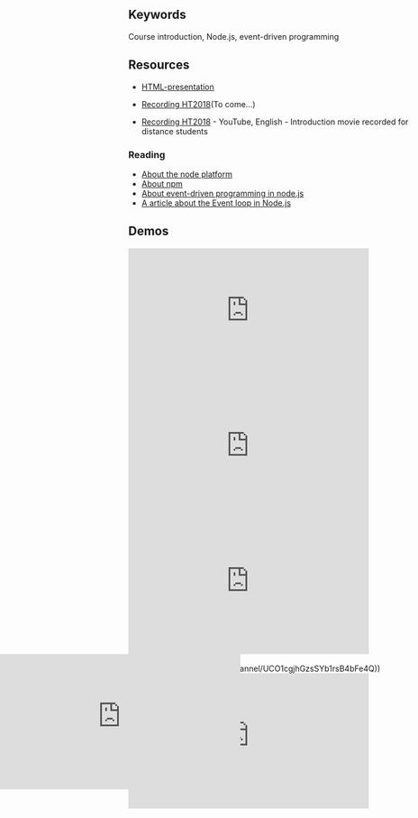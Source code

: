 ## Keywords
Course introduction, Node.js, event-driven programming

## Resources
- [HTML-presentation](https://rawgit.com/1dv523/syllabus/master/lectures/00/index.html#/)
- [Recording HT2018](#)(To come...)

- [Recording HT2018](https://youtu.be/iHivkbLQ8_s) - YouTube, English - Introduction movie recorded for distance students

### Reading
- [About the node platform](https://github.com/CS-LNU-Learning-Objects/the-node-platform/blob/master/the-node-platform.md)
- [About npm](https://github.com/CS-LNU-Learning-Objects/the-node-platform/blob/master/npm.md)
- [About event-driven programming in node.js](https://github.com/CS-LNU-Learning-Objects/the-node-platform/blob/master/eventdriven-programming.md)
- [A article about the Event loop in Node.js](https://blog.risingstack.com/node-js-at-scale-understanding-node-js-event-loop/)

## Demos
<iframe width="427" height="240" src="https://www.youtube.com/embed/K7EVY58VH9g" frameborder="0" allowfullscreen></iframe>
<br />
<iframe width="427" height="240" src="https://www.youtube.com/embed/XKCf8pFo5Cw" frameborder="0" allowfullscreen></iframe>
<br />
<iframe width="427" height="240" src="https://www.youtube.com/embed/KUNdayQVXcA" frameborder="0" allowfullscreen></iframe>
<br>
<iframe src="https://www.youtube.com/embed/568g8hxJJp4?ecver=2" style="position:absolute;left:0" width="427" height="240" frameborder="0" allowfullscreen></iframe>
(from [Fun Fun Functions](https://www.youtube.com/channel/UCO1cgjhGzsSYb1rsB4bFe4Q))
<br>
<iframe width="427" height="240" src="https://www.youtube.com/embed/DbQ6KlWkuF0" frameborder="0" allowfullscreen></iframe>
